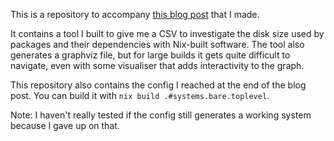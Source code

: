 This is a repository to accompany [this blog post](https://sidhion.com/blog/posts/nixos_server_issues) that I made.

It contains a tool I built to give me a CSV to investigate the disk size used by packages and their dependencies with Nix-built software.
The tool also generates a graphviz file, but for large builds it gets quite difficult to navigate, even with some visualiser that adds interactivity to the graph.

This repository also contains the config I reached at the end of the blog post.
You can build it with `nix build .#systems.bare.toplevel`.

Note: I haven't really tested if the config still generates a working system because I gave up on that.

